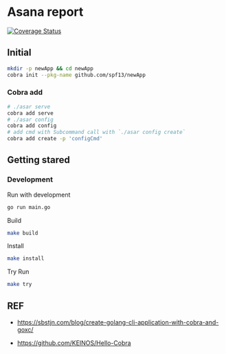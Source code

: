 # Asana report

[![Coverage Status](https://coveralls.io/repos/github/panachainy/asar/badge.svg?branch=feature/prepair-config)](https://coveralls.io/github/panachainy/asar?branch=feature/prepair-config)

## Initial

```sh
mkdir -p newApp && cd newApp
cobra init --pkg-name github.com/spf13/newApp
```

### Cobra add

```sh
# ./asar serve
cobra add serve
# ./asar config
cobra add config
# add cmd with Subcommand call with `./asar config create`
cobra add create -p 'configCmd'
```

## Getting stared

### Development

Run with development

```sh
go run main.go
```

Build

```sh
make build
```

Install

```sh
make install
```

Try Run

```sh
make try
```

## REF

* https://sbstjn.com/blog/create-golang-cli-application-with-cobra-and-goxc/

* https://github.com/KEINOS/Hello-Cobra
